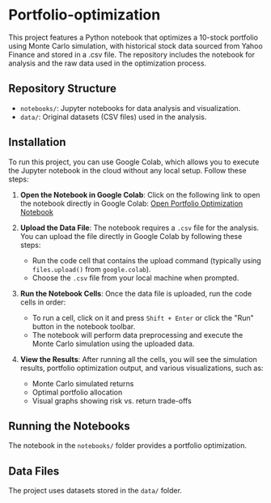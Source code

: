 # Portfolio-optimization
This project features a Python notebook that optimizes a 10-stock portfolio using Monte Carlo simulation, with historical stock data sourced from Yahoo Finance and stored in a .csv file. The repository includes the notebook for analysis and the raw data used in the optimization process.

## Repository Structure
- `notebooks/`: Jupyter notebooks for data analysis and visualization.
- `data/`: Original datasets (CSV files) used in the analysis.

## Installation
To run this project, you can use Google Colab, which allows you to execute the Jupyter notebook in the cloud without any local setup. Follow these steps:

1. **Open the Notebook in Google Colab**:
   Click on the following link to open the notebook directly in Google Colab:
   [Open Portfolio Optimization Notebook](https://colab.research.google.com/github/your-username/portfolio-optimization/blob/main/portfolio_optimization.ipynb)

2. **Upload the Data File**:
   The notebook requires a `.csv` file for the analysis. You can upload the file directly in Google Colab by following these steps:
   - Run the code cell that contains the upload command (typically using `files.upload()` from `google.colab`).
   - Choose the `.csv` file from your local machine when prompted.

3. **Run the Notebook Cells**:
   Once the data file is uploaded, run the code cells in order:
   - To run a cell, click on it and press `Shift + Enter` or click the "Run" button in the notebook toolbar.
   - The notebook will perform data preprocessing and execute the Monte Carlo simulation using the uploaded data.

4. **View the Results**:
   After running all the cells, you will see the simulation results, portfolio optimization output, and various visualizations, such as:
   - Monte Carlo simulated returns
   - Optimal portfolio allocation
   - Visual graphs showing risk vs. return trade-offs

## Running the Notebooks
The notebook in the `notebooks/` folder provides a portfolio optimization.


## Data Files
The project uses datasets stored in the `data/` folder.



